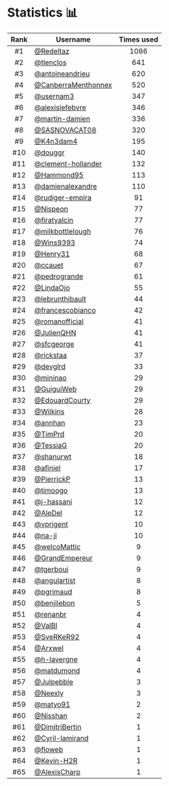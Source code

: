 # Statistics 📊

|Rank|Username|Times used|
:--------:|--------|:--------:|
|#1|[@Redeltaz](https://github.com/Redeltaz)|1086|
|#2|[@tlenclos](https://github.com/tlenclos)|641|
|#3|[@antoineandrieu](https://github.com/antoineandrieu)|620|
|#4|[@CanberraMenthonnex](https://github.com/CanberraMenthonnex)|520|
|#5|[@usernam3](https://github.com/usernam3)|347|
|#6|[@alexislefebvre](https://github.com/alexislefebvre)|346|
|#7|[@martin-damien](https://github.com/martin-damien)|336|
|#8|[@SASNOVACAT08](https://github.com/SASNOVACAT08)|320|
|#9|[@K4n3dam4](https://github.com/K4n3dam4)|195|
|#10|[@douggr](https://github.com/douggr)|140|
|#11|[@clement-hollander](https://github.com/clement-hollander)|132|
|#12|[@Hammond95](https://github.com/Hammond95)|113|
|#13|[@damienalexandre](https://github.com/damienalexandre)|110|
|#14|[@rudiger-empira](https://github.com/rudiger-empira)|91|
|#15|[@Nispeon](https://github.com/Nispeon)|77|
|#16|[@firatyalcin](https://github.com/firatyalcin)|77|
|#17|[@milkbottlelough](https://github.com/milkbottlelough)|76|
|#18|[@Wins9393](https://github.com/Wins9393)|74|
|#19|[@Henry31](https://github.com/Henry31)|68|
|#20|[@ccauet](https://github.com/ccauet)|67|
|#21|[@pedrogrande](https://github.com/pedrogrande)|61|
|#22|[@LindaOjo](https://github.com/LindaOjo)|55|
|#23|[@lebrunthibault](https://github.com/lebrunthibault)|44|
|#24|[@francescobianco](https://github.com/francescobianco)|42|
|#25|[@romanofficial](https://github.com/romanofficial)|41|
|#26|[@JulienQHN](https://github.com/JulienQHN)|41|
|#27|[@sfcgeorge](https://github.com/sfcgeorge)|41|
|#28|[@rickstaa](https://github.com/rickstaa)|37|
|#29|[@devglrd](https://github.com/devglrd)|33|
|#30|[@mininao](https://github.com/mininao)|29|
|#31|[@GuiguiWeb](https://github.com/GuiguiWeb)|29|
|#32|[@EdouardCourty](https://github.com/EdouardCourty)|29|
|#33|[@Wilkins](https://github.com/Wilkins)|28|
|#34|[@annhan](https://github.com/annhan)|23|
|#35|[@TimPrd](https://github.com/TimPrd)|20|
|#36|[@TessiaG](https://github.com/TessiaG)|20|
|#37|[@shanurwt](https://github.com/shanurwt)|18|
|#38|[@afiniel](https://github.com/afiniel)|17|
|#39|[@PierrickP](https://github.com/PierrickP)|13|
|#40|[@timoogo](https://github.com/timoogo)|13|
|#41|[@j-hassani](https://github.com/j-hassani)|12|
|#42|[@AleDel](https://github.com/AleDel)|12|
|#43|[@vprigent](https://github.com/vprigent)|10|
|#44|[@na-ji](https://github.com/na-ji)|10|
|#45|[@welcoMattic](https://github.com/welcoMattic)|9|
|#46|[@GrandEmpereur](https://github.com/GrandEmpereur)|9|
|#47|[@tgerboui](https://github.com/tgerboui)|9|
|#48|[@angulartist](https://github.com/angulartist)|8|
|#49|[@pgrimaud](https://github.com/pgrimaud)|8|
|#50|[@benjilebon](https://github.com/benjilebon)|5|
|#51|[@renanbr](https://github.com/renanbr)|4|
|#52|[@ValBl](https://github.com/ValBl)|4|
|#53|[@SveRKeR92](https://github.com/SveRKeR92)|4|
|#54|[@Arxwel](https://github.com/Arxwel)|4|
|#55|[@h-lavergne](https://github.com/h-lavergne)|4|
|#56|[@matdumond](https://github.com/matdumond)|4|
|#57|[@Julpebble](https://github.com/Julpebble)|3|
|#58|[@Neexly](https://github.com/Neexly)|3|
|#59|[@matyo91](https://github.com/matyo91)|2|
|#60|[@Nisshan](https://github.com/Nisshan)|2|
|#61|[@DimitriBertin](https://github.com/DimitriBertin)|1|
|#62|[@Cyril-lamirand](https://github.com/Cyril-lamirand)|1|
|#63|[@floweb](https://github.com/floweb)|1|
|#64|[@Kevin-H2R](https://github.com/Kevin-H2R)|1|
|#65|[@AlexisCharp](https://github.com/AlexisCharp)|1|
